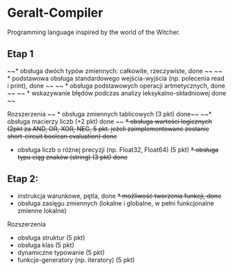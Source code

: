 # Geralt-Compiler
Programming language inspired by the world of the Witcher.

## Etap 1
~~* obsługa dwóch typów zmiennych: całkowite, rzeczywiste, done ~~
~~ * podstawowa obsługa standardowego wejścia-wyjścia (np. polecenia read i print), done ~~
~~ * obsługa podstawowych operacji artmetycznych, done ~~
~~ * wskazywanie błędów podczas analizy leksykalno-składniowej done ~~

Rozszerzenia
~~ * obsługa zmiennych tablicowych (3 pkt) done~~
~~* obsługa macierzy liczb (+2 pkt) done ~~
~~* obsługa wartości logicznych (2pkt za AND, OR, XOR, NEG, 5 pkt. jeżeli zaimplementowane zostanie short-circuit boolean evaluation) done~~
* obsługa liczb o różnej precyzji (np. Float32, Float64) (5 pkt)
~~* obsługa typu ciąg znaków (string) (3 pkt) done~~

## Etap 2:
* instrukcja warunkowe, pętla, done
~~* możliwość tworzenia funkcji, done~~
* obsługa zasięgu zmiennych (lokalne i globalne, w pełni funkcjonalne zmienne lokalne)

Rozszerzenia
* obsługa struktur (5 pkt)
* obsługa klas (5 pkt)
* dynamiczne typowanie (5 pkt)
* funkcje-generatory (np. iteratory) (5 pkt)
